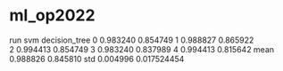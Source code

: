 # ml_op2022
run 	svm		decision_tree
0  	0.983240	0.854749
1  	0.988827	0.865922	
2  	0.994413	0.854749
3  	0.983240	0.837989
4  	0.994413	0.815642
mean	0.988826 	0.845810
std 	0.004996	0.017524454


